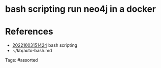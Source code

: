 # bash scripting run neo4j in a docker

# References
- [20221003151424](/zet/20221003151424/README.md) bash scripting
- ~/kb/auto-bash.md

Tags:
    #assorted

